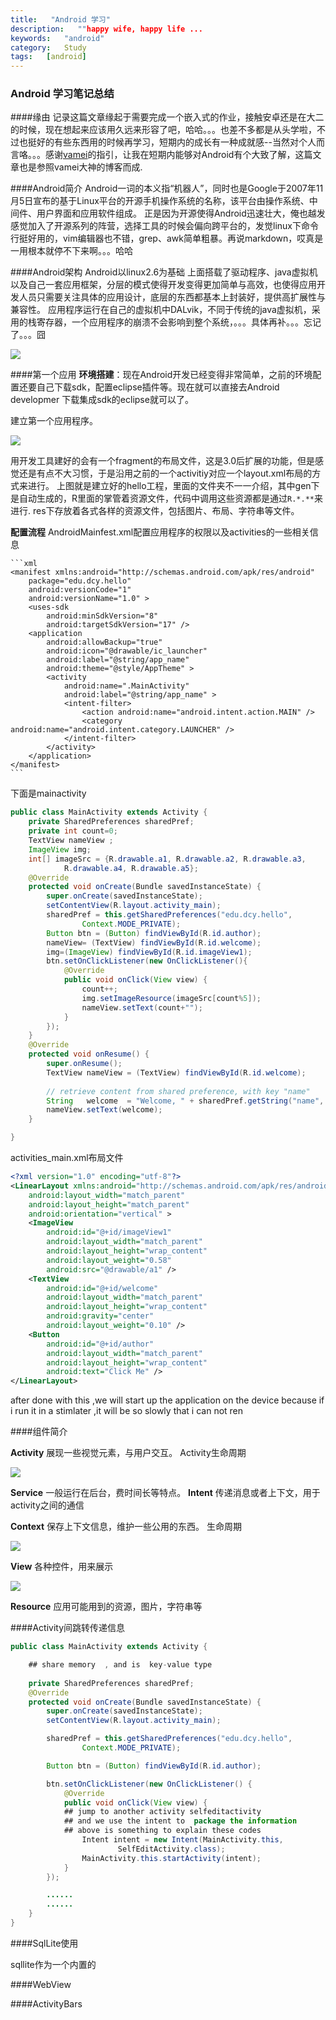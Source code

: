 ```yaml
---
title:   "Android 学习"
description:   ""happy wife, happy life ...
keywords:   "android"
category:   Study
tags:   [android] 
---
```



### Android 学习笔记总结

####缘由
记录这篇文章缘起于需要完成一个嵌入式的作业，接触安卓还是在大二的时候，现在想起来应该用久远来形容了吧，哈哈。。。也差不多都是从头学啦，不过也挺好的有些东西用的时候再学习，短期内的成长有一种成就感--当然对个人而言咯。。。感谢[vamei](http://www.cnblogs.com/vamei/p/3649342.html)的指引，让我在短期内能够对Android有个大致了解，这篇文章也是参照vamei大神的博客而成.

<!--more-->

####Android简介
Android一词的本义指“机器人”，同时也是Google于2007年11月5日宣布的基于Linux平台的开源手机操作系统的名称，该平台由操作系统、中间件、用户界面和应用软件组成。
正是因为开源使得Android迅速壮大，俺也越发感觉加入了开源系列的阵营，选择工具的时候会偏向跨平台的，发觉linux下命令行挺好用的，vim编辑器也不错，grep、awk简单粗暴。再说markdown，哎真是一用根本就停不下来啊。。。哈哈

####Android架构
Android以linux2.6为基础 上面搭载了驱动程序、java虚拟机以及自己一套应用框架，分层的模式使得开发变得更加简单与高效，也使得应用开发人员只需要关注具体的应用设计，底层的东西都基本上封装好，提供高扩展性与兼容性。
应用程序运行在自己的虚拟机中DALvik，不同于传统的java虚拟机，采用的栈寄存器，一个应用程序的崩溃不会影响到整个系统，。。。具体再补。。。忘记了。。。囧


![](http://needpp.qiniudn.com/2014/10/21/0c5b81a1-58ce-11e4-9b08-ad93f96610a0.png)


####第一个应用
**环境搭建**：现在Android开发已经变得非常简单，之前的环境配置还要自己下载sdk，配置eclipse插件等。现在就可以直接去Android developmer 下载集成sdk的eclipse就可以了。

建立第一个应用程序。


![](http://needpp.qiniudn.com/2014/10/21/1390735e-58ce-11e4-a527-572c5ed2011a.png)

用开发工具建好的会有一个fragment的布局文件，这是3.0后扩展的功能，但是感觉还是有点不大习惯，于是沿用之前的一个activitiy对应一个layout.xml布局的方式来进行。
上图就是建立好的hello工程，里面的文件夹不一一介绍，其中gen下是自动生成的，R里面的掌管着资源文件，代码中调用这些资源都是通过`R.*.**`来进行.
res下存放着各式各样的资源文件，包括图片、布局、字符串等文件。

**配置流程**
AndroidMainfest.xml配置应用程序的权限以及activities的一些相关信息

    ```xml
    <manifest xmlns:android="http://schemas.android.com/apk/res/android"
        package="edu.dcy.hello"
        android:versionCode="1"
        android:versionName="1.0" >
        <uses-sdk
            android:minSdkVersion="8"
            android:targetSdkVersion="17" />
        <application
            android:allowBackup="true"
            android:icon="@drawable/ic_launcher"
            android:label="@string/app_name"
            android:theme="@style/AppTheme" >
            <activity
                android:name=".MainActivity"
                android:label="@string/app_name" >
                <intent-filter>
                    <action android:name="android.intent.action.MAIN" />
                    <category android:name="android.intent.category.LAUNCHER" />
                </intent-filter>
            </activity>
        </application>
    </manifest>
    ```


下面是mainactivity

```java
public class MainActivity extends Activity {
	private SharedPreferences sharedPref;
	private int count=0;
    TextView nameView ;
    ImageView img;
    int[] imageSrc = {R.drawable.a1, R.drawable.a2, R.drawable.a3,   
            R.drawable.a4, R.drawable.a5};  
	@Override
	protected void onCreate(Bundle savedInstanceState) {
		super.onCreate(savedInstanceState);
        setContentView(R.layout.activity_main);
        sharedPref = this.getSharedPreferences("edu.dcy.hello", 
                Context.MODE_PRIVATE);
        Button btn = (Button) findViewById(R.id.author);
        nameView= (TextView) findViewById(R.id.welcome);
        img=(ImageView) findViewById(R.id.imageView1);
        btn.setOnClickListener(new OnClickListener(){
            @Override
            public void onClick(View view) {
                count++;
                img.setImageResource(imageSrc[count%5]);
                nameView.setText(count+"");
            }
        });
	}
	@Override
    protected void onResume() {
        super.onResume();
        TextView nameView = (TextView) findViewById(R.id.welcome);
        
        // retrieve content from shared preference, with key "name"
        String   welcome  = "Welcome, " + sharedPref.getString("name", "unknown") + "!";
        nameView.setText(welcome);
    }

}
```

activities_main.xml布局文件
```xml
<?xml version="1.0" encoding="utf-8"?>
<LinearLayout xmlns:android="http://schemas.android.com/apk/res/android"
    android:layout_width="match_parent"
    android:layout_height="match_parent"
    android:orientation="vertical" >
    <ImageView
        android:id="@+id/imageView1"
        android:layout_width="match_parent"
        android:layout_height="wrap_content"
        android:layout_weight="0.58"
        android:src="@drawable/a1" />
    <TextView
        android:id="@+id/welcome"
        android:layout_width="match_parent"
        android:layout_height="wrap_content"
        android:gravity="center"
        android:layout_weight="0.10" />
    <Button
        android:id="@+id/author"
        android:layout_width="match_parent"
        android:layout_height="wrap_content"
        android:text="Click Me" />
</LinearLayout>
```

after done with this ,we will start up the application on the device 
because if i run it in a stimlater ,it will be so slowly that i can not ren

####组件简介

**Activity**
展现一些视觉元素，与用户交互。
Activity生命周期

![](http://needpp.qiniudn.com/2014/10/21/1867a828-58ce-11e4-8a90-2d5a0eff9ed9.png)


**Service**
一般运行在后台，费时间长等特点。
**Intent**
传递消息或者上下文，用于activity之间的通信

**Context**
保存上下文信息，维护一些公用的东西。
生命周期


![](http://needpp.qiniudn.com/2014/10/21/1bad9a45-58ce-11e4-93a7-2d5a0eff9ed9.png)


**View**
各种控件，用来展示

![](http://needpp.qiniudn.com/2014/10/21/2039e26e-58ce-11e4-8c95-2d5a0eff9ed9.png)


**Resource**
应用可能用到的资源，图片，字符串等

####Activity间跳转传递信息

```java
public class MainActivity extends Activity {

    ## share memory  , and is  key-value type
    
	private SharedPreferences sharedPref;
	@Override
	protected void onCreate(Bundle savedInstanceState) {
		super.onCreate(savedInstanceState);
		setContentView(R.layout.activity_main);

		sharedPref = this.getSharedPreferences("edu.dcy.hello",
				Context.MODE_PRIVATE);

		Button btn = (Button) findViewById(R.id.author);

		btn.setOnClickListener(new OnClickListener() {
			@Override
			public void onClick(View view) {
		    ## jump to another activity selfeditactivity
		    ## and we use the intent to  package the information
		    ## above is something to explain these codes
				Intent intent = new Intent(MainActivity.this,
						SelfEditActivity.class);
				MainActivity.this.startActivity(intent);
			}
		});

		......
		......
	}
}
```

####SqlLite使用

sqllite作为一个内置的


####WebView

####ActivityBars

